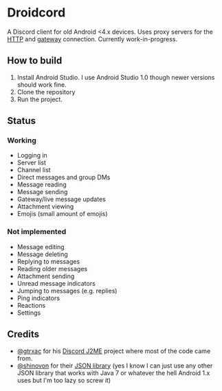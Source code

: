 # Droidcord
A Discord client for old Android <4.x devices. Uses proxy servers for the [HTTP](https://github.com/gtrxAC/discord-j2me/blob/main/proxy) and [gateway](https://github.com/gtrxAC/discord-j2me-server) connection. Currently work-in-progress.

## How to build
1. Install Android Studio. I use Android Studio 1.0 though newer versions should work fine.
2. Clone the repository
3. Run the project.

## Status
### Working
* Logging in
* Server list
* Channel list
* Direct messages and group DMs
* Message reading
* Message sending
* Gateway/live message updates
* Attachment viewing
* Emojis (small amount of emojis)

### Not implemented
* Message editing
* Message deleting
* Replying to messages
* Reading older messages
* Attachment sending
* Unread message indicators
* Jumping to messages (e.g. replies)
* Ping indicators
* Reactions
* Settings

## Credits
- [@gtrxac](https://github.com/gtrxAC) for his [Discord J2ME](https://github.com/gtrxAC/discord-j2me) project where most of the code came from.
- [@shinovon](https://github.com/shinovon) for their [JSON library](https://github.com/shinovon/NNJSON) (yes I know I can just use any other JSON library that works with Java 7 or whatever the hell Android 1.x uses but I'm too lazy so screw it)
